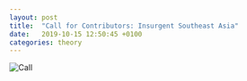 ```yaml
---
layout: post
title:  "Call for Contributors: Insurgent Southeast Asia"
date:   2019-10-15 12:50:45 +0100
categories: theory
---
```


 <img src="Call_ISEA" alt="Call">

